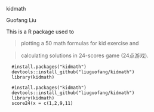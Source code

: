 kidmath

Guofang Liu

This is a R package used to 
> plotting a 50 math formulas for kid exercise and

> calculating solutions in 24-scores game (24点游戏). 

```{R,results="hide",warning=FALSE,message = FALSE}
  #install.packages("kidmath")
  devtools::install_github("liuguofang/kidmath")
  library(kidmath)
```

```{R,warning=FALSE,message = FALSE}
  #install.packages("kidmath")
  devtools::install_github("liuguofang/kidmath")
  library(kidmath)
  score24(x = c(1,2,9,11)
```

